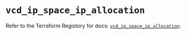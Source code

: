 # `vcd_ip_space_ip_allocation`

Refer to the Terraform Registory for docs: [`vcd_ip_space_ip_allocation`](https://registry.terraform.io/providers/vmware/vcd/3.10.0/docs/resources/ip_space_ip_allocation).
